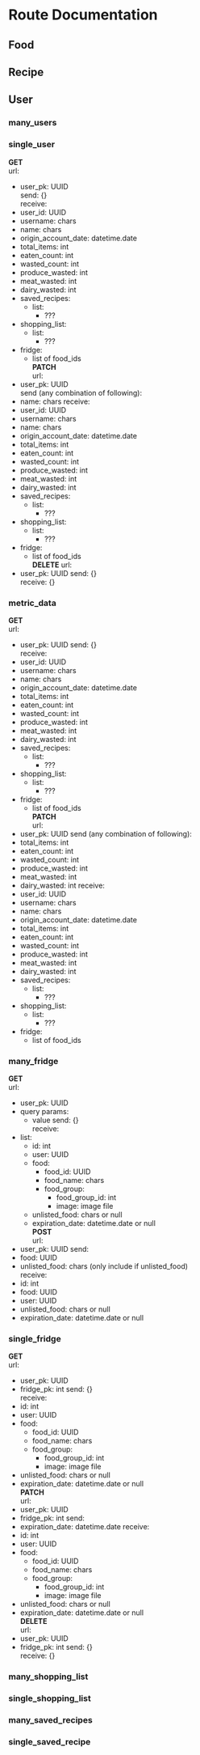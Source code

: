 # Route Documentation
## Food
## Recipe
## User
### many_users  

### single_user ###
**GET**  
url:
- user_pk: UUID  
send: {}  
receive:
- user_id: UUID
- username: chars
- name: chars
- origin_account_date: datetime.date
- total_items: int
- eaten_count: int
- wasted_count: int
- produce_wasted: int
- meat_wasted: int
- dairy_wasted: int
- saved_recipes: 
    - list:
        - ???
- shopping_list:
    - list:
        - ???
- fridge:
    - list of food_ids  
**PATCH**  
url:
- user_pk: UUID  
send (any combination of following):  
- name: chars
receive:  
- user_id: UUID
- username: chars
- name: chars
- origin_account_date: datetime.date
- total_items: int
- eaten_count: int
- wasted_count: int
- produce_wasted: int
- meat_wasted: int
- dairy_wasted: int
- saved_recipes: 
    - list:
        - ???
- shopping_list:
    - list:
        - ???
- fridge:
    - list of food_ids  
**DELETE**
url:
- user_pk: UUID
send: {}  
receive: {}  

### metric_data
**GET**  
url:
- user_pk: UUID
send: {}  
receive:
- user_id: UUID
- username: chars
- name: chars
- origin_account_date: datetime.date
- total_items: int
- eaten_count: int
- wasted_count: int
- produce_wasted: int
- meat_wasted: int
- dairy_wasted: int
- saved_recipes: 
    - list:
        - ???
- shopping_list:
    - list:
        - ???
- fridge:
    - list of food_ids  
**PATCH**  
url:
- user_pk: UUID
send (any combination of following): 
- total_items: int
- eaten_count: int
- wasted_count: int
- produce_wasted: int
- meat_wasted: int
- dairy_wasted: int
receive:
- user_id: UUID
- username: chars
- name: chars
- origin_account_date: datetime.date
- total_items: int
- eaten_count: int
- wasted_count: int
- produce_wasted: int
- meat_wasted: int
- dairy_wasted: int
- saved_recipes: 
    - list:
        - ???
- shopping_list:
    - list:
        - ???
- fridge:
    - list of food_ids

### many_fridge
**GET**  
url: 
- user_pk: UUID
- query params: 
    - value
send: {}  
receive:  
- list:
    - id: int
    - user: UUID
    - food: 
        - food_id: UUID
        - food_name: chars
        - food_group:
            - food_group_id: int
            - image: image file
    - unlisted_food: chars or null
    - expiration_date: datetime.date or null  
**POST**  
url: 
- user_pk: UUID
send:  
- food: UUID 
- unlisted_food: chars (only include if unlisted_food)  
receive:  
- id: int
- food: UUID
- user: UUID
- unlisted_food: chars or null
- expiration_date: datetime.date or null  

### single_fridge
**GET**  
url: 
- user_pk: UUID
- fridge_pk: int
send: {}    
receive:  
- id: int
- user: UUID
- food: 
    - food_id: UUID
    - food_name: chars
    - food_group:
        - food_group_id: int
        - image: image file
- unlisted_food: chars or null
- expiration_date: datetime.date or null  
**PATCH**  
url: 
- user_pk: UUID
- fridge_pk: int
send:  
- expiration_date: datetime.date
receive:  
- id: int
- user: UUID
- food: 
    - food_id: UUID
    - food_name: chars
    - food_group:
        - food_group_id: int
        - image: image file
- unlisted_food: chars or null
- expiration_date: datetime.date or null  
**DELETE**  
url: 
- user_pk: UUID
- fridge_pk: int
send: {}  
receive: {}  

### many_shopping_list  

### single_shopping_list  

### many_saved_recipes

### single_saved_recipe
